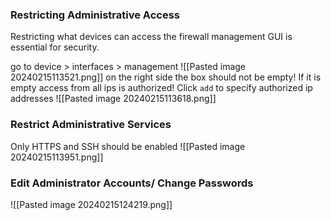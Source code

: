 ### Restricting Administrative Access
Restricting what devices can access the firewall management GUI is essential for security.

go to device > interfaces > management
![[Pasted image 20240215113521.png]]
on the right side the box should not be empty! If it is empty access from all ips is authorized!
Click `add` to specify authorized ip addresses 
![[Pasted image 20240215113618.png]]


### Restrict Administrative Services
Only HTTPS and SSH should be enabled
![[Pasted image 20240215113951.png]]

### Edit Administrator Accounts/ Change Passwords
![[Pasted image 20240215124219.png]]

